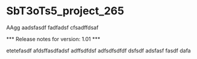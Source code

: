 # SbT3oTs5_project_265

AAgg
aadsfasdf
fadfadsf
cfsadffdsaf


*** Release notes for version: 1.01 ***

etetefasdf
afdsffasdfadsf
adffsdfdsf
adfsdfsdfdf
dsfsdf
adsfasf
fasdf
dafa
